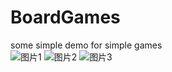 # BoardGames
some simple demo for simple games  
![图片1](https://github.com/pansong291/Picture/raw/master/github/pansong291/BoardGames/Screenshot_2020-03-27-21-45-00-148_pansong291.boardgames.png)
![图片2](https://github.com/pansong291/Picture/raw/master/github/pansong291/BoardGames/Screenshot_2020-03-27-21-45-19-569_pansong291.boardgames.png)
![图片3](https://github.com/pansong291/Picture/raw/master/github/pansong291/BoardGames/Screenshot_2020-03-27-21-45-33-803_pansong291.boardgames.png)

